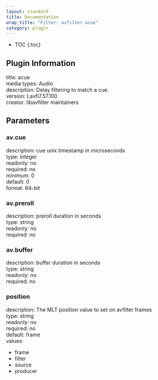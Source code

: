 ```yaml
---
layout: standard
title: Documentation
wrap_title: "Filter: avfilter.acue"
category: plugin
---
```

* TOC
{:toc}

## Plugin Information

title: acue  
media types:
Audio  
description: Delay filtering to match a cue.  
version: Lavfi7.57.100  
creator: libavfilter maintainers  

## Parameters

### av.cue

  
description:
cue unix timestamp in microseconds  
type: integer  
readonly: no  
required: no  
minimum: 0  
default: 0  
format: 64-bit  

### av.preroll

  
description:
preroll duration in seconds  
type: string  
readonly: no  
required: no  

### av.buffer

  
description:
buffer duration in seconds  
type: string  
readonly: no  
required: no  

### position

  
description:
The MLT position value to set on avfilter frames  
type: string  
readonly: no  
required: no  
default: frame  
values:  

* frame
* filter
* source
* producer

